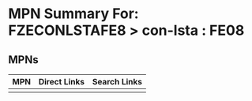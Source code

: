 



# MPN Summary For: FZECONLSTAFE8 > con-lsta : FE08

## MPNs
  

|MPN|Direct Links|Search Links|
| :--- | :--- | :--- |
||||
